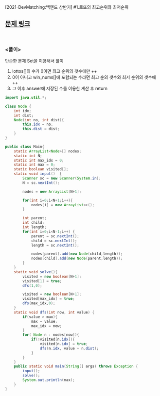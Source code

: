 [2021-DevMatching:백엔드 상반기]
#1.로또의 최고순위와 최저순위

## [문제 링크](https://programmers.co.kr/learn/courses/30/lessons/77484)

<br/>

### <풀이>
단순한 문제 Set을 이용해서 풀이</br>
1. lottos[]의 수가 0이면 최고 순위의 갯수에만 ++
2. 0이 아니고 win_nums[]에 포함되는 수라면 최고 순의 갯수와 최저 순위의 갯수에 ++ 
3. 그 이후 answer에 저장된 수를 이용한 계산 후 return
```JAVA
import java.util.*;

class Node {
    int idx;
    int dist;
    Node(int no, int dist){
        this.idx = no;
        this.dist = dist;
    }
}

public class Main{
    static ArrayList<Node>[] nodes;
    static int N;
    static int max_idx = 0;
    static int max = 0;
    static boolean visited[];
    static void input()  {
        Scanner sc = new Scanner(System.in);
        N = sc.nextInt();

        nodes = new ArrayList[N+1];

        for(int i=0;i<N+1;i++){
            nodes[i] = new ArrayList<>();
        }

        int parent;
        int child;
        int length;
        for(int i=0;i<N-1;i++) {
            parent = sc.nextInt();
            child = sc.nextInt();
            length = sc.nextInt();

            nodes[parent].add(new Node(child,length));
            nodes[child].add(new Node(parent,length));
        }
    }
    static void solve(){
        visited = new boolean[N+1];
        visited[1] = true;
        dfs(1,0);

        visited = new boolean[N+1];
        visited[max_idx] = true;
        dfs(max_idx,0);
    }
    static void dfs(int now, int value) {
        if(value > max){
            max = value;
            max_idx = now;
        }
        for( Node n : nodes[now]){
            if(!visited[n.idx]){
                visited[n.idx] = true;
                dfs(n.idx, value + n.dist);
            }
        }
    }
    public static void main(String[] args) throws Exception {
        input();
        solve();
        System.out.println(max);
    }
}
```
